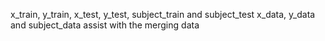 x_train, y_train, x_test, y_test, subject_train and subject_test 
x_data, y_data and subject_data assist with the merging data
